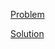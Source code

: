 [Problem](https://leetcode.com/problems/max-area-of-island)

[Solution](https://leetcode.com/problems/max-area-of-island/solutions/3354837/695-max-area-of-island-simple-solution)
